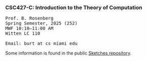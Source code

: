 ### CSC427-C: Introduction to the Theory of Computation 

<pre>
Prof. B. Rosenberg
Spring Semester, 2025 (252)
MWF 10:10–11:00 AM
Witten LC 110

Email: burt at cs miami edu 
</pre>

Some information is found in the public [Sketches repository](https://github.com/csc427-252/sketches).
